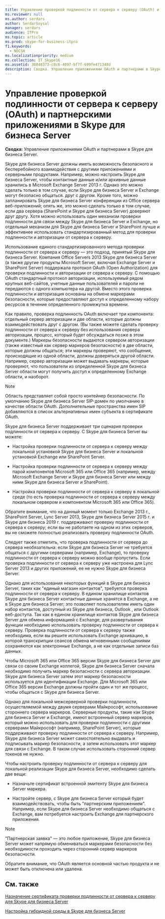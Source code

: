 ```yaml
---
title: Управление проверкой подлинности от сервера к серверу (OAuth) и партнерскими приложениями в Skype для бизнеса Server
ms.reviewer: null
ms.author: serdars
author: SerdarSoysal
manager: serdars
audience: ITPro
ms.topic: article
ms.prod: skype-for-business-itpro
f1.keywords:
  - NOCSH
ms.localizationpriority: medium
ms.collection: IT_Skype16
ms.assetid: 38848373-c8c6-4097-bf7f-699fe471348d
description: Сводка. Управление приложениями OAuth и партнерами в Skype для бизнеса Server.
---
```


# <a name="manage-server-to-server-authentication-oauth-and-partner-applications-in-skype-for-business-server"></a>Управление проверкой подлинности от сервера к серверу (OAuth) и партнерскими приложениями в Skype для бизнеса Server
 
**Сводка:** Управление приложениями OAuth и партнерами в Skype для бизнеса Server.
  
Skype для бизнеса Server должны иметь возможность безопасного и бесперебойного взаимодействия с другими приложениями и серверными продуктами. Например, можно настроить Skype для бизнеса Server, чтобы контактные данные и/или архивные данные хранились в Microsoft Exchange Server 2013 г. Однако это можно сделать только в том случае, если Skype для бизнеса Server и Exchange могут безопасно общаться. друг с другом. Кроме того, можно запланировать Skype для бизнеса Server конференции из Office сервера веб-приложений; опять же, это можно сделать только в том случае, если два сервера (SharePoint и Skype для бизнеса Server) доверяют друг другу. Хотя можно использовать один механизм проверки подлинности для связи между Skype для бизнеса Server и Exchange, но отдельный механизм для Skype для бизнеса Server и SharePoint  лучше и эффективнее использовать стандартизированный метод для проверки подлинности и авторизации от сервера к серверу.
  
Использование единого стандартизированного метода проверки подлинности от сервера к серверу — это подход, принятый Skype для бизнеса Server. Компания Office Servers 2013 Skype для бизнеса Server (а также другие продукты Microsoft Server, включая Exchange Server и SharePoint Server) поддержала протокол OAuth (Open Authorization) для проверки подлинности и авторизации от сервера к серверу. С помощью OAuth стандартный протокол авторизации, используемый рядом крупных веб-сайтов, учетные данные пользователей и пароли не передаются с одного компьютера на другой. Вместо этого проверка подлинности и авторизация основаны на обмене маркерами безопасности, которые предоставляют доступ к определенному набору ресурсов в течение определенного промежутка времени.
  
Как правило, проверка подлинность OAuth включает три компонента: отдельный сервер авторизации и две области, которые должны взаимодействовать друг с другом. (Вы также можете сделать проверку подлинности от сервера к серверу без использования сервера авторизации, процесс, который будет обсуждаться позже в этом документе.) Маркеры безопасности выдаются сервером авторизации (также известный как сервер маркеров безопасности) в две области, которые должны общаться; эти маркеры проверяют, что сообщения, происходящие из одной области, должны доверяться другой области. Например, сервер авторизации может выдавать маркеры, которые проверяют, что пользователи из определенной Skype для бизнеса Server области могут получить доступ к определенному Exchange области, и наоборот.
  
> [!NOTE]
> Область представляет собой просто контейнер безопасности. По умолчанию Skype для бизнеса Server SIP-домен по умолчанию в качестве области OAuth. Дополнительные пространства имен SIP добавляются в список альтернативных имен субъекта в сертификате OAuth. 
  
Skype для бизнеса Server поддерживает три сценария проверки подлинности от сервера к серверу. С Skype для бизнеса Server вы можете:
  
- Настройка проверки подлинности от сервера к серверу между локальной установкой Skype для бизнеса Server и локальной установкой Exchange или SharePoint Server.
    
- Настройка проверки подлинности от сервера к серверу между парой компонентов Microsoft 365 или Office 365 (например, между Microsoft Exchange Server и Skype для бизнеса Server или между ними Skype для бизнеса Server и SharePoint).
    
- Настройка проверки подлинности от сервера к серверу в локальной среде (то есть проверка подлинности от сервера к серверу между локальном сервером и компонентом Microsoft 365 или Office 365).
    
Обратите внимание, что на данный момент только Exchange 2013 г., SharePoint Server, Lync Server 2013, Skype для бизнеса Server 2015 г. и Skype для бизнеса 2019 г. поддерживают проверку подлинности от сервера к серверу; если вы не работаете на одном из этих серверов, вы не сможете полностью реализовать проверку подлинности OAuth.
  
Следует также отметить, что проверка подлинности от сервера до сервера необязательна: если Skype для бизнеса Server не требуется общаться с другими серверами (например, Exchange), то проверку подлинности от сервера к серверу можно вообще пропустить. Если проверка подлинности от сервера к серверу уже настроена для Lync Server 2013 и других приложений, ее не нужно Skype для бизнеса Server. 
  
Однако для использования некоторых функций в Skype для бизнеса Server, таких как "единый магазин контактов", требуется проверка подлинности от сервера к серверу. В едином хранилище контактов Skype для бизнеса Server контактные данные хранятся в Exchange, а не в Skype для бизнеса Server; это позволяет пользователям иметь один набор контактов, доступный из Skype для бизнеса, Outlook , или Outlook веб-доступа. Так как в едином хранилище контактов Skype для бизнеса Server для обмена информацией с Exchange, для развертывания функции необходимо использовать проверку подлинности от сервера к серверу. Проверка подлинности от сервера к серверу также необходима, если вы решите использовать Exchange архивацию, в которой транскрипции сеансов обмена мгновенными сообщениями сохраняются как электронные Exchange, а не как отдельные записи баз данных.
  
Чтобы Microsoft 365 или Office 365 версии Skype для бизнеса Server для связи со своим Exchange коллегой, Skype для бизнеса Server сначала необходимо получить маркер безопасности с сервера авторизации. Skype для бизнеса Server затем этот маркер безопасности используется для идентификации Exchange. Для Microsoft 365 или Office 365 версии Exchange должны пройти один и тот же процесс, чтобы общаться с Skype для бизнеса Server.
  
Однако для локальной межсерверной проверки подлинности, осуществляемой между двумя серверами Майкрософт, использование стороннего сервера маркеров. Серверные продукты, такие как Skype для бизнеса Server и Exchange, имеют встроенный сервер маркеров, который можно использовать для проверки подлинности с другими серверами Майкрософт (например, SharePoint Server), которые поддерживают проверку подлинности от сервера к серверу. Например, Skype для бизнеса Server может самостоятельно выдавать и подписывать маркер безопасности, а затем использовать этот маркер для связи с Exchange. В таком случае использовать сторонний сервер токенов не нужно.
  
Чтобы настроить проверку подлинности от сервера к серверу для локальной реализации Skype для бизнеса Server, необходимо сделать две вещи:
  
- Назначьте сертификат встроенной эмитенту Skype для бизнеса Server маркера.
    
- Настройте сервер, с Skype для бизнеса Server который будет взаимодействовать, чтобы быть "партнерским приложением". Например, если Skype для бизнеса Server необходимо общаться с Exchange, вам потребуется настроить Exchange для партнерского приложения.
    
> [!NOTE]
> "Партнерская заявка" — это любое приложение, Skype для бизнеса Server может напрямую обмениваться маркерами безопасности без необходимости проходить через сторонний сервер маркеров безопасности. 
  
Обратите внимание, что OAuth является основной частью продукта и не может быть отключена или удалена.
  
## <a name="see-also"></a>См. также

[Назначение сертификата проверки подлинности от сервера к серверу для Skype для бизнеса Server](assign-a-server-to-server-certificate.md)
  
[Настройка гибридной среды в Skype для бизнеса Server](configure-a-hybrid-environment.md)
